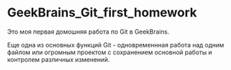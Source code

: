 # GeekBrains_Git_first_homework

Это моя первая домошняя работа по Git в GeekBrains.

Еще одна из основных функций Git - одновременнная работа над одним файлом или огромным проектом с сохранением основной работы и контролем различных изменений.

